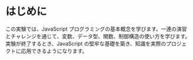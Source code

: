 # はじめに

この実験では、JavaScript プログラミングの基本概念を学びます。一連の演習とチャレンジを通じて、変数、データ型、関数、制御構造の使い方を学びます。実験が終了するとき、JavaScript の堅牢な基礎を築き、知識を実際のプロジェクトに応用できるようになります。
